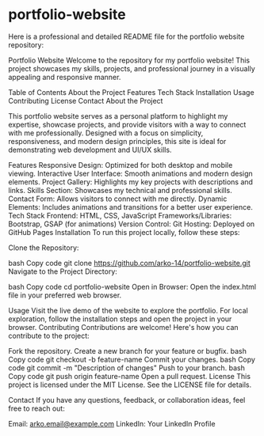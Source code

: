 # portfolio-website


Here is a professional and detailed README file for the portfolio website repository:

Portfolio Website
Welcome to the repository for my portfolio website! This project showcases my skills, projects, and professional journey in a visually appealing and responsive manner.

Table of Contents
About the Project
Features
Tech Stack
Installation
Usage
Contributing
License
Contact
About the Project

This portfolio website serves as a personal platform to highlight my expertise, showcase projects, and provide visitors with a way to connect with me professionally. Designed with a focus on simplicity, responsiveness, and modern design principles, this site is ideal for demonstrating web development and UI/UX skills.

Features
Responsive Design: Optimized for both desktop and mobile viewing.
Interactive User Interface: Smooth animations and modern design elements.
Project Gallery: Highlights my key projects with descriptions and links.
Skills Section: Showcases my technical and professional skills.
Contact Form: Allows visitors to connect with me directly.
Dynamic Elements: Includes animations and transitions for a better user experience.
Tech Stack
Frontend: HTML, CSS, JavaScript
Frameworks/Libraries: Bootstrap, GSAP (for animations)
Version Control: Git
Hosting: Deployed on GitHub Pages
Installation
To run this project locally, follow these steps:

Clone the Repository:

bash
Copy code
git clone https://github.com/arko-14/portfolio-website.git
Navigate to the Project Directory:

bash
Copy code
cd portfolio-website
Open in Browser: Open the index.html file in your preferred web browser.

Usage
Visit the live demo of the website to explore the portfolio.
For local exploration, follow the installation steps and open the project in your browser.
Contributing
Contributions are welcome! Here's how you can contribute to the project:

Fork the repository.
Create a new branch for your feature or bugfix.
bash
Copy code
git checkout -b feature-name
Commit your changes.
bash
Copy code
git commit -m "Description of changes"
Push to your branch.
bash
Copy code
git push origin feature-name
Open a pull request.
License
This project is licensed under the MIT License. See the LICENSE file for details.

Contact
If you have any questions, feedback, or collaboration ideas, feel free to reach out:

Email: arko.email@example.com
LinkedIn: Your LinkedIn Profile
